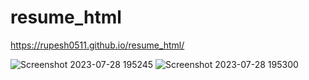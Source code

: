 # resume_html
https://rupesh0511.github.io/resume_html/

![Screenshot 2023-07-28 195245](https://github.com/rupesh0511/resume_html/assets/69234169/909f5cac-50cf-457f-8422-d22d81ab6710)
![Screenshot 2023-07-28 195300](https://github.com/rupesh0511/resume_html/assets/69234169/bcf19b76-980c-4a63-9e1e-50e6bc2f0b59)

